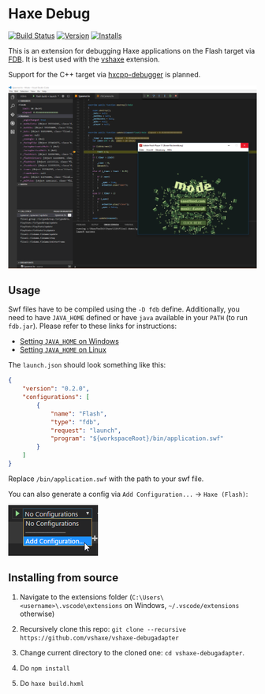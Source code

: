 # Haxe Debug
[![Build Status](https://travis-ci.org/vshaxe/vshaxe-debugadapter.svg?branch=master)](https://travis-ci.org/vshaxe/vshaxe-debugadapter) [![Version](http://vsmarketplacebadge.apphb.com/version-short/vshaxe.haxe-debug.svg)](https://marketplace.visualstudio.com/items?itemName=vshaxe.haxe-debug) [![Installs](http://vsmarketplacebadge.apphb.com/installs-short/vshaxe.haxe-debug.svg)](https://marketplace.visualstudio.com/items?itemName=vshaxe.haxe-debug)

This is an extension for debugging Haxe applications on the Flash target via [FDB][1]. It is best used with the [vshaxe][2] extension.

Support for the C++ target via [hxcpp-debugger][3] is planned.

![Example](images/example.png)

## Usage

Swf files have to be compiled using the `-D fdb` define. Additionally, you need to have `JAVA_HOME` defined or have `java` available in your `PATH` (to run `fdb.jar`). Please refer to these links for instructions:

- [Setting `JAVA_HOME` on Windows][4]
- [Setting `JAVA_HOME` on Linux][5]

The `launch.json` should look something like this:

```json
{ 
    "version": "0.2.0",
    "configurations": [
        {
            "name": "Flash",
            "type": "fdb",
            "request": "launch",
            "program": "${workspaceRoot}/bin/application.swf"
        }
    ]
}
```

Replace `/bin/application.swf` with the path to your swf file.

You can also generate a config via `Add Configuration...` -> `Haxe (Flash)`:

![Add Configuration](images/add_configuration.png)

## Installing from source
1. Navigate to the extensions folder (`C:\Users\<username>\.vscode\extensions` on Windows, `~/.vscode/extensions` otherwise)
2. Recursively clone this repo: `git clone --recursive https://github.com/vshaxe/vshaxe-debugadapter`
3. Change current directory to the cloned one: `cd vshaxe-debugadapter`.
4. Do `npm install`
5. Do `haxe build.hxml`

   [1]: http://help.adobe.com/en_US/flex/using/WS2db454920e96a9e51e63e3d11c0bf69084-7ffb.html
   [2]: https://marketplace.visualstudio.com/items?itemName=nadako.vshaxe
   [3]: https://github.com/HaxeFoundation/hxcpp-debugger
   [4]: http://stackoverflow.com/a/6521412/2631715
   [5]: http://askubuntu.com/a/175547/463815